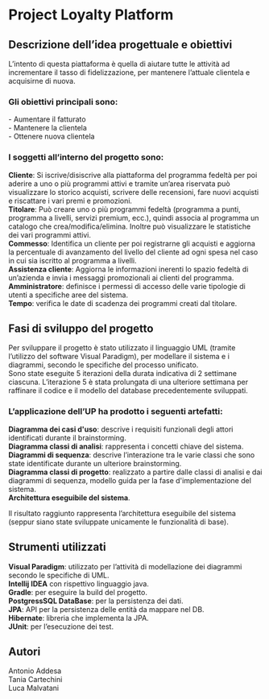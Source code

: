 # Project Loyalty Platform

## Descrizione dell’idea progettuale e obiettivi

L’intento di questa piattaforma è quella di aiutare tutte le attività ad incrementare il tasso di fidelizzazione, per mantenere l’attuale clientela e acquisirne di nuova.<br>

<h3>Gli obiettivi principali sono:</h3>
 - Aumentare il fatturato<br>
 - Mantenere la clientela<br>
 - Ottenere nuova clientela<br>

<h3>I soggetti all’interno del progetto sono:</h3>

**Cliente**: Si iscrive/disiscrive alla piattaforma del programma fedeltà per poi aderire a uno o più programmi attivi e tramite un’area riservata può visualizzare lo storico acquisti, scrivere delle recensioni, fare nuovi acquisti e riscattare i vari premi e promozioni.<br>
**Titolare**: Può creare uno o più programmi fedeltà (programma a punti, programma a livelli, servizi premium, ecc.), quindi associa al programma un catalogo che crea/modifica/elimina. Inoltre può visualizzare le statistiche dei vari programmi attivi.<br>
**Commesso**: Identifica un cliente per poi registrarne gli acquisti e aggiorna la percentuale di avanzamento del livello del cliente ad ogni spesa nel caso in cui sia iscritto al programma a livelli.<br>
**Assistenza cliente**: Aggiorna le informazioni inerenti lo spazio fedeltà di un’azienda e invia i messaggi promozionali ai clienti del programma.
**Amministratore**: definisce i permessi di accesso delle varie tipologie di utenti a specifiche aree del sistema.<br>
**Tempo**: verifica le date di scadenza dei programmi creati dal titolare.<br>

## Fasi di sviluppo del progetto 

Per sviluppare il progetto è stato utilizzato il linguaggio UML (tramite l’utilizzo del software Visual Paradigm), per modellare il sistema e i diagrammi, secondo le specifiche del processo unificato.<br>
Sono state eseguite 5 iterazioni della durata indicativa di 2 settimane ciascuna. L’iterazione 5 è stata prolungata di una ulteriore settimana per raffinare il codice e il modello del database precedentemente sviluppati.<br>

<h3>L’applicazione dell’UP ha prodotto i seguenti artefatti:</h3>

**Diagramma dei casi d'uso**: descrive i requisiti funzionali degli attori identificati durante il brainstorming.<br>
**Diagramma classi di analisi**: rappresenta i concetti chiave del sistema.<br>
**Diagrammi di sequenza**: descrive l’interazione tra le varie classi che sono state identificate durante un ulteriore brainstorming.<br>
**Diagramma classi di progetto**: realizzato a partire dalle classi di analisi e dai diagrammi di sequenza, modello guida per la fase d'implementazione del sistema.<br>
**Architettura eseguibile del sistema**.<br>

Il risultato raggiunto rappresenta l’architettura eseguibile del sistema (seppur siano state sviluppate unicamente le funzionalità di base).<br>

## Strumenti utilizzati

**Visual Paradigm**: utilizzato per l’attività di modellazione dei diagrammi secondo le specifiche di UML.<br>
**Intellij IDEA** con rispettivo linguaggio java.<br>
**Gradle**: per eseguire la build del progetto.<br>
**PostgressSQL DataBase**: per la persistenza dei dati.<br>
**JPA**: API per la persistenza delle entità da mappare nel DB.<br>
**Hibernate**: libreria che implementa la JPA.<br>
**JUnit**: per l’esecuzione dei test.<br>

## Autori

Antonio Addesa<br>
Tania Cartechini<br>
Luca Malvatani<br>


